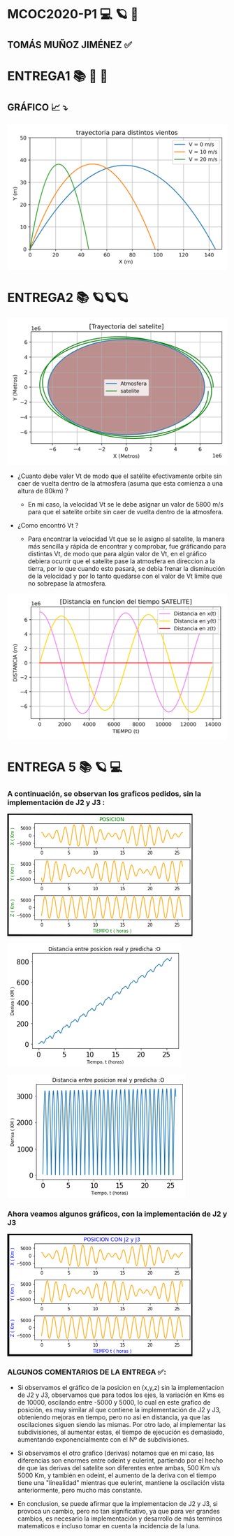 # MCOC2020-P1  💻 🪐 💫

## TOMÁS MUÑOZ JIMÉNEZ ✅ 

# ENTREGA1 📚 🎳 💨 

  ## GRÁFICO 📈 ⤵️
  
 ![alt text]( https://github.com/tomasmunozj/MCOC2020-P1/blob/master/BALISTICA.png?raw=true)
 
# ENTREGA2 📚 🪐🪐🪐
 
 ![alt text](https://github.com/tomasmunozj/MCOC2020-P1/blob/master/Trayectoria%20satelite.png?raw=true)
 
* ¿Cuanto debe valer Vt de modo que el satélite efectivamente orbite sin caer de vuelta dentro de la atmosfera (asuma que esta comienza a una altura de 80km) ?
  
  * En mi caso, la velocidad Vt se le debe asignar un valor de 5800 m/s para que el satelite orbite sin caer de vuelta dentro de la atmosfera.
  
* ¿Como encontró Vt ?

  * Para encontrar la velocidad Vt que se le asigno al satelite, la manera más sencilla y rápida de encontrar y comprobar, fue gráficando para distintas Vt, de modo que para algún valor de Vt, en el gráfico debiera ocurrir que el satelite pase la atmosfera en direccion a la tierra, por lo que cuando esto pasará, se debía frenar la disminución de la velocidad y por lo tanto quedarse con el valor de Vt limite que no sobrepase la atmosfera.
 
 
 ![alt text](https://github.com/tomasmunozj/MCOC2020-P1/blob/master/Distancia%20en%20funcion%20del%20tiempo%20SATELITE.png?raw=true)
 
 # ENTREGA 5 📚 🪐 💻
 
 ### A continuación, se observan los graficos pedidos, sin la implementación de J2 y J3 :
 
 ![alt text](https://github.com/tomasmunozj/MCOC2020-P1/blob/master/Figure%202020-09-07%20020216.png?raw=true)
 
 ![alt text](https://github.com/tomasmunozj/MCOC2020-P1/blob/master/Figure%202020-09-07%20030105.png?raw=true)
 
 ![alt text](https://github.com/tomasmunozj/MCOC2020-P1/blob/master/Figure%202020-09-07%20025756.png?raw=true)
 
 ### Ahora veamos algunos gráficos, con la implementación de J2 y J3
 
 ![alt text](https://github.com/tomasmunozj/MCOC2020-P1/blob/master/ENTREGA5/Figure%202020-09-11%20123059.png?raw=true)
 
 ### ALGUNOS COMENTARIOS DE LA ENTREGA ✅:
 
   * Si observamos el gráfico de la posicion en (x,y,z) sin la implementacion de J2 y J3, observamos que para todos los ejes, la variación en Kms es de 10000, oscilando entre -5000 y 5000, lo cual en este grafico de posición, es muy similar al que contiene la implementación de J2 y J3, obteniendo mejoras en tiempo, pero no así en distancia, ya que las oscilaciones siguen siendo las mismas. Por otro lado, al implementar las subdivisiones, al aumentar estas, el tiempo de ejecución es demasiado, aumentando exponencialmente con el Nº de subdivisiones.
   
   * Si observamos el otro grafico (derivas) notamos que en mi caso, las diferencias son enormes entre odeint y eulerint, partiendo por el hecho de que las derivas del satelite son diferentes entre ambas, 500 Km v/s 5000 Km, y también en odeint, el aumento de la deriva con el tiempo tiene una "linealidad" mientras que eulerint, mantiene la oscilación vista anteriormente, pero mucho más constante.
   
   * En conclusion, se puede afirmar que la implementacion de J2 y J3, si provoca un cambio, pero no tan significativo, ya que para ver grandes cambios, es necesario la implementación y desarrollo de más terminos matematicos e incluso tomar en cuenta la incidencia de la luna.
 

 
 
